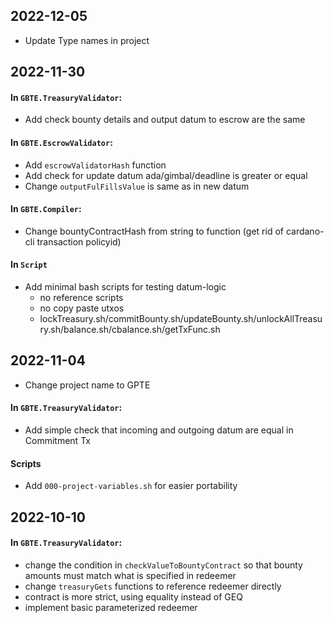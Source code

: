 ## 2022-12-05
- Update Type names in project

## 2022-11-30
#### In `GBTE.TreasuryValidator`:
- Add check bounty details and output datum to escrow are the same
#### In `GBTE.EscrowValidator`:
- Add `escrowValidatorHash` function
- Add check for update datum ada/gimbal/deadline is greater or equal
- Change `outputFulFillsValue` is same as in new datum
#### In `GBTE.Compiler`:
- Change bountyContractHash from string to function (get rid of cardano-cli transaction policyid)
#### In `Script`
- Add minimal bash scripts for testing datum-logic
  - no reference scripts
  - no copy paste utxos
  - lockTreasury.sh/commitBounty.sh/updateBounty.sh/unlockAllTreasury.sh/balance.sh/cbalance.sh/getTxFunc.sh

## 2022-11-04
- Change project name to GPTE
#### In `GBTE.TreasuryValidator`:
- Add simple check that incoming and outgoing datum are equal in Commitment Tx
#### Scripts
- Add `000-project-variables.sh` for easier portability

## 2022-10-10
#### In `GBTE.TreasuryValidator`:
- change the condition in `checkValueToBountyContract` so that bounty amounts must match what is specified in redeemer
- change `treasuryGets` functions to reference redeemer directly
- contract is more strict, using equality instead of GEQ
- implement basic parameterized redeemer
